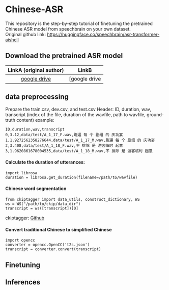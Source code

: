 # Chinese-ASR

This repository is the step-by-step tutorial of finetuning the pretrained Chinese ASR model from speechbrain on your own dataset.  
Original github link: https://huggingface.co/speechbrain/asr-transformer-aishell


## Download the pretrained ASR model
| LinkA (original author) | LinkB | 
|:------:|:------:| 
|[google drive](https://drive.google.com/drive/folders/1noVw2hCwMIEt6Ovn4wt6DvrxqB2tT-Q1?usp=sharing)|[google drive|


## data preprocessing

Prepare the train.csv, dev.csv, and test.csv 
Header: ID,                duration,                wav,             transcript 
       (index of the file, duration of the wavfile, path to wavfile, ground-truth content) 
example: 
```
ID,duration,wav,transcript
0,3.12,data/test/A_1_17_F.wav,跑遍 每 个 剧组 的 庆功宴
1,1.9272562358276644,data/test/A_1_17_M.wav,跑遍 每 个 剧组 的 庆功宴
2,3.408,data/test/A_1_18_F.wav,不 排除 是 游客临时 起意
3,1.9620861678004535,data/test/A_1_18_M.wav,不 排除 是 游客临时 起意
``` 

#### Calculate the duration of utterances: 
```
import librosa
duration = librosa.get_duration(filename=/path/to/wavfile)
```

#### Chinese word segmentation 
```
from ckiptagger import data_utils, construct_dictionary, WS
ws = WS("/path/to/ckip/data_dir")
transcript = ws([transcript])[0]

```
ckiptagger: [Github](https://github.com/ckiplab/ckiptagger) 


#### Convert traditional Chinese to simplified Chinese  

```
import opencc
converter = opencc.OpenCC('t2s.json')
transcript = converter.convert(transcript)
```


## Finetuning



## Inferences

